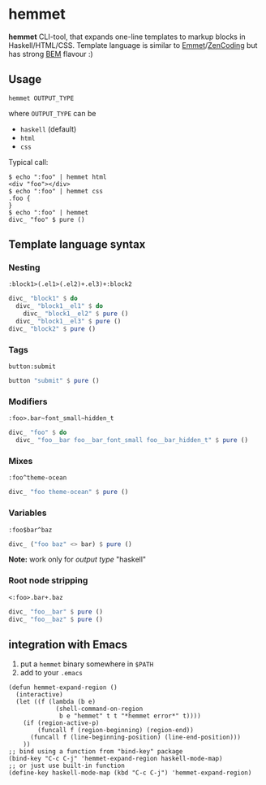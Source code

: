 # hemmet

**hemmet** CLI-tool, that expands one-line templates to markup blocks in
Haskell/HTML/CSS. Template language is similar to [Emmet](http://emmet.io/)/[ZenCoding](http://www.456bereastreet.com/archive/200909/write_html_and_css_quicker_with_with_zen_coding/)
but has strong [BEM](https://bem.info/) flavour :)

## Usage

`hemmet OUTPUT_TYPE`

where `OUTPUT_TYPE` can be

- `haskell` (default)
- `html`
- `css`

Typical call:

```text
$ echo ":foo" | hemmet html
<div "foo"></div>
$ echo ":foo" | hemmet css
.foo {
}
$ echo ":foo" | hemmet
divc_ "foo" $ pure ()
```

## Template language syntax

### Nesting

`:block1>(.el1>(.el2)+.el3)+:block2`

```haskell
divc_ "block1" $ do
  divc_ "block1__el1" $ do
    divc_ "block1__el2" $ pure ()
  divc_ "block1__el3" $ pure ()
divc_ "block2" $ pure ()
```

### Tags

`button:submit`

```haskell
button "submit" $ pure ()
```

### Modifiers

`:foo>.bar~font_small~hidden_t`

```haskell
divc_ "foo" $ do
  divc_ "foo__bar foo__bar_font_small foo__bar_hidden_t" $ pure ()
```

### Mixes

`:foo^theme-ocean`

```haskell
divc_ "foo theme-ocean" $ pure ()
```

### Variables

`:foo$bar^baz`

```haskell
divc_ ("foo baz" <> bar) $ pure ()
```

**Note:** work only for *output type* "haskell"

### Root node stripping

`<:foo>.bar+.baz`

```haskell
divc_ "foo__bar" $ pure ()
divc_ "foo__baz" $ pure ()
```

## integration with Emacs

1. put a `hemmet` binary somewhere in `$PATH`
1. add to your `.emacs`
```elisp
(defun hemmet-expand-region ()
  (interactive)
  (let ((f (lambda (b e)
             (shell-command-on-region
              b e "hemmet" t t "*hemmet error*" t))))
    (if (region-active-p)
        (funcall f (region-beginning) (region-end))
      (funcall f (line-beginning-position) (line-end-position)))
    ))
;; bind using a function from "bind-key" package
(bind-key "C-c C-j" 'hemmet-expand-region haskell-mode-map)
;; or just use built-in function
(define-key haskell-mode-map (kbd "C-c C-j") 'hemmet-expand-region)
```
